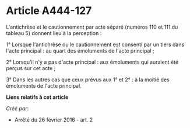 # Article A444-127

L'antichrèse et le cautionnement par acte séparé (numéros 110 et 111 du tableau 5) donnent lieu à la perception : 

1° Lorsque l'antichrèse ou le cautionnement est consenti par un tiers dans l'acte principal : au quart des émoluments de
l'acte principal ; 

2° Lorsqu'il n'y a pas d'acte principal : aux émoluments qui auraient été perçus sur cet acte ; 

3° Dans les autres cas que ceux prévus aux 1° et 2° : à la moitié des émoluments de l'acte principal.

**Liens relatifs à cet article**

_Créé par_:

  - Arrêté du 26 février 2016 - art. 2
